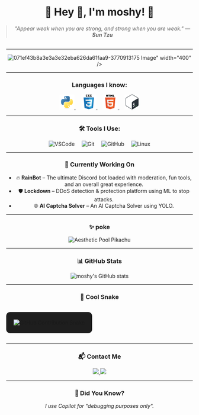 <h1 align="center">🚀 Hey 👋, I'm moshy! 🚀</h1>
<blockquote align="center" style="font-style: italic; max-width: 600px; margin: 0 auto 30px auto;">
  "Appear weak when you are strong, and strong when you are weak." — <strong>Sun Tzu</strong>
</blockquote>

<hr>

<p align="center">
  <img width="474" height="474" alt="071ef43b8a3e3a3e32eba626da61faa9-3770913175" src="https://github.com/user-attachments/assets/1b5707a2-3113-4dd1-a3d2-b3f39afcea96" />
 Image" width="400" />
</p>

<hr>

<h3 align="center">Languages I know:</h3>
<p align="center">
  <a href="https://www.python.org" target="_blank" rel="noreferrer">
    <img src="https://raw.githubusercontent.com/devicons/devicon/master/icons/python/python-original.svg" alt="python" width="40" height="40"/>
  </a>
  <a href="https://www.w3schools.com/css/" target="_blank" rel="noreferrer" style="margin-left: 15px;">
    <img src="https://raw.githubusercontent.com/devicons/devicon/master/icons/css3/css3-original-wordmark.svg" alt="css3" width="40" height="40"/>
  </a>
  <a href="https://www.w3.org/html/" target="_blank" rel="noreferrer" style="margin-left: 15px;">
    <img src="https://raw.githubusercontent.com/devicons/devicon/master/icons/html5/html5-original-wordmark.svg" alt="html5" width="40" height="40"/>
  </a>
  <a href="https://www.gnu.org/software/bash/" target="_blank" rel="noreferrer" style="margin-left: 15px;">
    <img src="https://raw.githubusercontent.com/devicons/devicon/master/icons/bash/bash-original.svg" alt="bash" width="40" height="40"/>
  </a>
</p>

<hr>

<h3 align="center">🛠 Tools I Use:</h3>
<p align="center">
  <img src="https://cdn.jsdelivr.net/gh/devicons/devicon/icons/vscode/vscode-original.svg" width="40" alt="VSCode" />
  <img src="https://cdn.jsdelivr.net/gh/devicons/devicon/icons/git/git-original.svg" width="40" alt="Git" style="margin-left:15px;" />
  <img src="https://cdn.jsdelivr.net/gh/devicons/devicon/icons/github/github-original.svg" width="40" alt="GitHub" style="margin-left:15px;" />
  <img src="https://cdn.jsdelivr.net/gh/devicons/devicon/icons/linux/linux-original.svg" width="40" alt="Linux" style="margin-left:15px;" />
</p>

<hr>

<h3 align="center">🎯 Currently Working On</h3>
<ul align="center">
  <li>🔥 <strong>RainBot</strong> – The ultimate Discord bot loaded with moderation, fun tools, and an overall great experience.</li>
  <li>🛡️ <strong>Lockdown</strong> – DDoS detection & protection platform using ML to stop attacks.</li>
  <li>🌐 <strong>AI Captcha Solver</strong> – An AI Captcha Solver using YOLO.</li>
</ul>

<hr>

<h3 align="center">✨ poke</h3>
<p align="center">
  <img src="https://media4.giphy.com/media/v1.Y2lkPTc5MGI3NjExM2VrdnBrOGNzdTFubTd1ejF3dG83dWdnbDdjZHNwNHY5dm9pZjFnZCZlcD12MV9pbnRlcm5hbF9naWZfYnlfaWQmY3Q9Zw/imoIuptU6lelW/giphy.gif" alt="Aesthetic Pool Pikachu" width="350" />
</p>

<hr>

<h3 align="center">📊 GitHub Stats</h3>
<p align="center">
  <img src="https://github-readme-stats.vercel.app/api?username=sm-ri&show_icons=true&theme=tokyonight&hide_border=true" alt="moshy's GitHub stats" />
</p>

<hr>

<h3 align="center">🐍 Cool Snake</h3>
<p align="center" style="background-color:#1e1e1e; padding:20px; border-radius:10px; display:inline-block;">
  <img src="https://raw.githubusercontent.com/sm-ri/sm-ri/output/github-contribution-grid-snake-dark.svg" alt="GitHub Contribution Snake" />
</p>

<hr>

<h3 align="center">📬 Contact Me</h3>
<p align="center">
  <a href="https://discord.com/users/1319002930036211754">
    <img src="https://img.shields.io/badge/Discord-%237289DA.svg?style=for-the-badge&logo=discord&logoColor=white" />
  </a>
  <a href="mailto:korokk@proton.me">
    <img src="https://img.shields.io/badge/Email-D14836?style=for-the-badge&logo=gmail&logoColor=white" />
  </a>
</p>

<hr>

<h3 align="center">🧠 Did You Know?</h3>
<p align="center" style="font-style: italic;">
  I use Copilot for "debugging purposes only".
</p>
